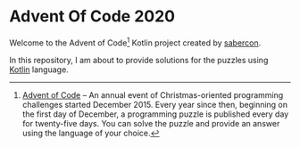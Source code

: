 # Advent Of Code 2020

Welcome to the Advent of Code[^aoc] Kotlin project created by [sabercon][github].

In this repository, I am about to provide solutions for the puzzles using [Kotlin][kotlin] language.

[^aoc]:
    [Advent of Code][aoc] – An annual event of Christmas-oriented programming challenges started December 2015.
    Every year since then, beginning on the first day of December,
    a programming puzzle is published every day for twenty-five days.
    You can solve the puzzle and provide an answer using the language of your choice.

[aoc]: https://adventofcode.com
[github]: https://github.com/sabercon
[kotlin]: https://kotlinlang.org
